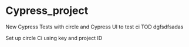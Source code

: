 # Cypress_project
New Cypress Tests with circle and Cypress UI to test ci 
TOD dgfsdfsadas

Set up circle Ci using key and project ID
